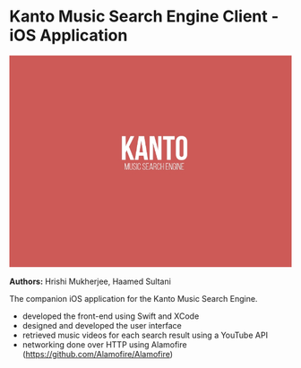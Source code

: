 # Kanto Music Search Engine Client - iOS Application
![alt text](https://raw.githubusercontent.com/hrishimukherjee/kanto-music-search-client/master/graphic.jpg)

**Authors:** Hrishi Mukherjee, Haamed Sultani

The companion iOS application for the Kanto Music Search Engine.

- developed the front-end using Swift and XCode
- designed and developed the user interface
- retrieved music videos for each search result using a YouTube API
- networking done over HTTP using Alamofire (https://github.com/Alamofire/Alamofire)
